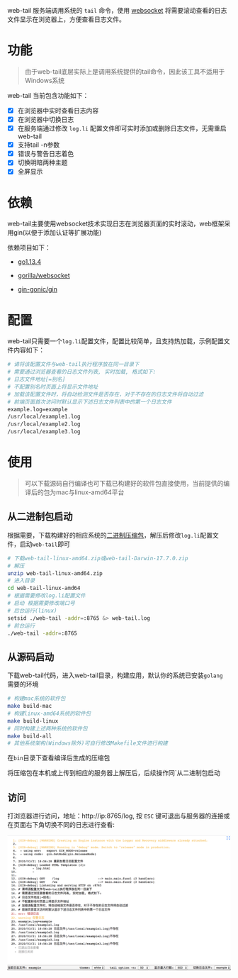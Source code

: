 web-tail 服务端调用系统的 `tail` 命令，使用 [websocket](https://github.com/gorilla/websocket) 将需要滚动查看的日志文件显示在浏览器上，方便查看日志文件。

# 功能

> 由于web-tail底层实际上是调用系统提供的tail命令，因此该工具不适用于Windows系统

web-tail 当前包含功能如下：

- [x] 在浏览器中实时查看日志内容
- [x] 在浏览器中切换日志
- [x] 在服务端通过修改 `log.li` 配置文件即可实时添加或删除日志文件，无需重启web-tail
- [x] 支持tail -n参数
- [x] 错误与警告日志着色
- [x] 切换明暗两种主题
- [x] 全屏显示

# 依赖

web-tail主要使用websocket技术实现日志在浏览器页面的实时滚动，web框架采用gin(以便于添加认证等扩展功能)

依赖项目如下：

- [go1.13.4](https://golang.org/dl/)

- [gorilla/websocket](https://github.com/gorilla/websocket)
- [gin-gonic/gin](https://github.com/gin-gonic/gin)

# 配置

web-tail只需要一个`log.li`配置文件，配置比较简单，且支持热加载，示例配置文件内容如下：

~~~bash
# 请将该配置文件与web-tail执行程序放在同一目录下
# 需要通过浏览器查看的日志文件列表, 实时加载, 格式如下:
# 日志文件地址[=别名]
# 不配置别名时页面上将显示文件地址
# 加载该配置文件时，将自动检测文件是否存在，对于不存在的日志文件将自动过滤
# 前端页面首次访问时默认显示下述日志文件列表中的第一个日志文件
example.log=example
/usr/local/example1.log
/usr/local/example2.log
/usr/local/example3.log
~~~

# 使用

> 可以下载源码自行编译也可下载已构建好的软件包直接使用，当前提供的编译后的包为mac与linux-amd64平台

## 从二进制包启动

根据需要，下载构建好的相应系统的[二进制压缩包](https://github.com/plholx/web-tail/releases)，解压后修改`log.li`配置文件，启动`web-tail`即可

```bash
# 下载web-tail-linux-amd64.zip或web-tail-Darwin-17.7.0.zip
# 解压
unzip web-tail-linux-amd64.zip
# 进入目录
cd web-tail-linux-amd64
# 根据需要修改log.li配置文件
# 启动 根据需要修改端口号
# 后台运行(linux)
setsid ./web-tail -addr=:8765 &> web-tail.log
# 前台运行
./web-tail -addr=:8765
```

## 从源码启动

下载web-tail代码，进入web-tail目录，构建应用，默认你的系统已安装`golang` 需要的环境

~~~bash
# 构建mac系统的软件包
make build-mac
# 构建linux-amd64系统的软件包
make build-linux
# 同时构建上述两种系统的软件包
make build-all
# 其他系统架构(Windows除外)可自行修改Makefile文件进行构建
~~~

在`bin`目录下查看编译后生成的压缩包

将压缩包在本机或上传到相应的服务器上解压后，后续操作同`从二进制包启动

## 访问

打浏览器进行访问，地址：http://ip:8765/log, 按 `ESC` 键可退出与服务器的连接或在页面右下角切换不同的日志进行查看:

![image-demo](assets/image-demo.png)